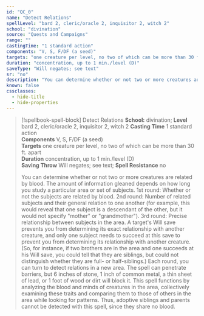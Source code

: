 ```yaml
---
id: "QC_0"
name: "Detect Relations"
spellLevel: "bard 2, cleric/oracle 2, inquisitor 2, witch 2"
school: "divination"
source: "Quests and Campaigns"
range: ""
castingTime: "1 standard action"
components: "V, S, F/DF (a seed)"
targets: "one creature per level, no two of which can be more than 30 ft. apart"
duration: "concentration, up to 1 min./level (D)"
saveType: "Will negates; see text"
sr: "no"
description: "You can determine whether or not two or more creatures are related by blood. The amount of information gleaned depends on how long you study a particular area or set of subjects.  1st round: Whether or not the subjects are related by blood.  2nd round: Number of related subjects and their general relation to one another (for example, this would reveal that one subject is a descendant of the other, but it would not specify \"mother\" or \"grandmother\").  3rd round: Precise relationship between subjects in the area. A target's Will save prevents you from determining its exact relationship with another creature, and only one subject needs to succeed at this save to prevent you from determining its relationship with another creature. (So, for instance, if two brothers are in the area and one succeeds at his Will save, you could tell that they are siblings, but could not distinguish whether they are full- or half-siblings.)  Each round, you can turn to detect relations in a new area. The spell can penetrate barriers, but 6 inches of stone, 1 inch of common metal, a thin sheet of lead, or 1 foot of wood or dirt will block it.  This spell functions by analyzing the blood and minds of creatures in the area, collectively examining these traits and comparing them to those of others in the area while looking for patterns. Thus, adoptive siblings and parents cannot be detected with this spell, since they share no blood."
known: false
cssclasses:
  - hide-title
  - hide-properties
---
```


> [!spellbook-spell-block] Detect Relations
> **School:** divination; **Level** bard 2, cleric/oracle 2, inquisitor 2, witch 2
> **Casting Time** 1 standard action  
> **Components** V, S, F/DF (a seed)  
> **Targets** one creature per level, no two of which can be more than 30 ft. apart  
> **Duration** concentration, up to 1 min./level (D)  
> **Saving Throw** Will negates; see text; **Spell Resistance** no
> 
> You can determine whether or not two or more creatures are related by blood. The amount of information gleaned depends on how long you study a particular area or set of subjects.  1st round: Whether or not the subjects are related by blood.  2nd round: Number of related subjects and their general relation to one another (for example, this would reveal that one subject is a descendant of the other, but it would not specify "mother" or "grandmother").  3rd round: Precise relationship between subjects in the area. A target's Will save prevents you from determining its exact relationship with another creature, and only one subject needs to succeed at this save to prevent you from determining its relationship with another creature. (So, for instance, if two brothers are in the area and one succeeds at his Will save, you could tell that they are siblings, but could not distinguish whether they are full- or half-siblings.)  Each round, you can turn to detect relations in a new area. The spell can penetrate barriers, but 6 inches of stone, 1 inch of common metal, a thin sheet of lead, or 1 foot of wood or dirt will block it.  This spell functions by analyzing the blood and minds of creatures in the area, collectively examining these traits and comparing them to those of others in the area while looking for patterns. Thus, adoptive siblings and parents cannot be detected with this spell, since they share no blood.